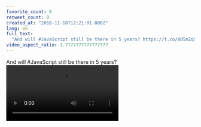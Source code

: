 ```yaml
---
favorite_count: 0
retweet_count: 0
created_at: "2018-11-18T12:21:01.000Z"
lang: en
full_text:
  "And will #JavaScript still be there in 5 years? https://t.co/805mZq51s6"
video_aspect_ratio: 1.7777777777777777
---
```


And will #JavaScript still be there in 5 years?
![Embedded Video](https://twitter-media-coderbyheart.s3.eu-north-1.amazonaws.com/1064131358879031296-P61hyyQ7zkKnBk89.mp4)
